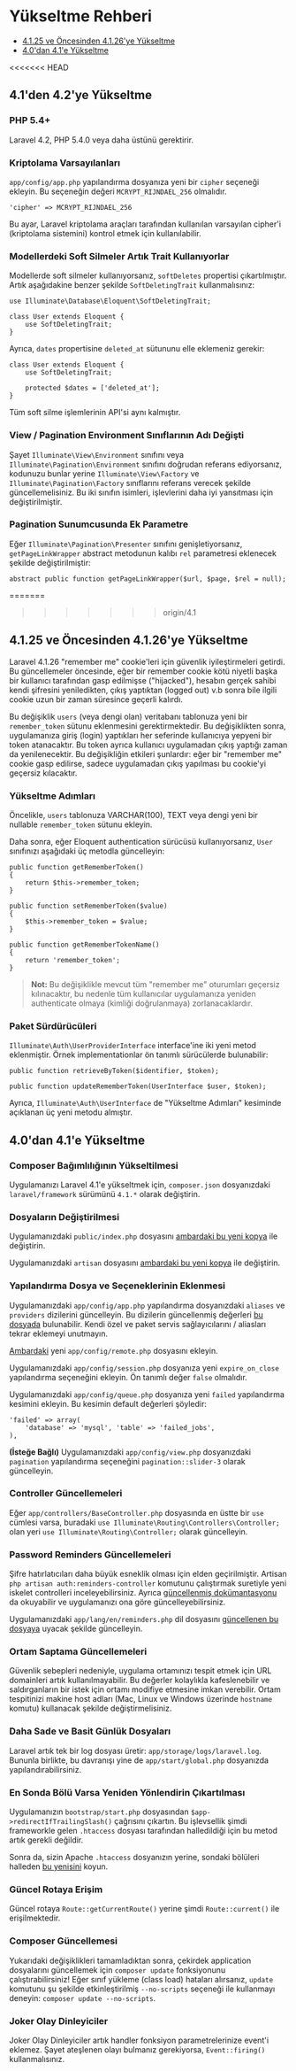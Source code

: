 # Yükseltme Rehberi

- [4.1.25 ve Öncesinden 4.1.26'ye Yükseltme](#upgrade-4.1.26)
- [4.0'dan 4.1'e Yükseltme](#upgrade-4.1)

<<<<<<< HEAD
<a name="upgrade-4.2"></a>
## 4.1'den 4.2'ye Yükseltme

### PHP 5.4+

Laravel 4.2, PHP 5.4.0 veya daha üstünü gerektirir.

### Kriptolama Varsayılanları

`app/config/app.php` yapılandırma dosyanıza yeni bir `cipher` seçeneği ekleyin. Bu seçeneğin değeri `MCRYPT_RIJNDAEL_256` olmalıdır.

	'cipher' => MCRYPT_RIJNDAEL_256

Bu ayar, Laravel kriptolama araçları tarafından kullanılan varsayılan cipher'i (kriptolama sistemini) kontrol etmek için kullanılabilir.

### Modellerdeki Soft Silmeler Artık Trait Kullanıyorlar

Modellerde soft silmeler kullanıyorsanız, `softDeletes` propertisi çıkartılmıştır. Artık aşağıdakine benzer şekilde `SoftDeletingTrait` kullanmalısınız:

	use Illuminate\Database\Eloquent\SoftDeletingTrait;

	class User extends Eloquent {
		use SoftDeletingTrait;
	}

Ayrıca, `dates` propertisine `deleted_at` sütununu elle eklemeniz gerekir:

	class User extends Eloquent {
		use SoftDeletingTrait;

		protected $dates = ['deleted_at'];
	}

Tüm soft silme işlemlerinin API'si aynı kalmıştır.

### View / Pagination Environment Sınıflarının Adı Değişti

Şayet `Illuminate\View\Environment` sınıfını veya `Illuminate\Pagination\Environment` sınıfını doğrudan referans ediyorsanız, kodunuzu bunlar yerine `Illuminate\View\Factory` ve `Illuminate\Pagination\Factory` sınıflarını referans verecek şekilde güncellemelisiniz. Bu iki sınıfın isimleri, işlevlerini daha iyi yansıtması için değiştirilmiştir.

### Pagination Sunumcusunda Ek Parametre

Eğer `Illuminate\Pagination\Presenter` sınıfını genişletiyorsanız, `getPageLinkWrapper` abstract metodunun kalıbı  `rel` parametresi eklenecek şekilde değiştirilmiştir:

	abstract public function getPageLinkWrapper($url, $page, $rel = null);

=======
>>>>>>> origin/4.1
<a name="upgrade-4.1.26"></a>
## 4.1.25 ve Öncesinden 4.1.26'ye Yükseltme

Laravel 4.1.26 "remember me" cookie'leri için güvenlik iyileştirmeleri getirdi. Bu güncellemeler öncesinde, eğer bir remember cookie kötü niyetli başka bir kullanıcı tarafından gasp edilmişse ("hijacked"), hesabın gerçek sahibi kendi şifresini yeniledikten, çıkış yaptıktan (logged out) v.b sonra bile ilgili cookie uzun bir zaman süresince geçerli kalırdı.

Bu değişiklik `users` (veya dengi olan) veritabanı tablonuza yeni bir `remember_token` sütunu eklenmesini gerektirmektedir. Bu değişiklikten sonra, uygulamanıza giriş (login) yaptıkları her seferinde kullanıcıya yepyeni bir token atanacaktır. Bu token ayrıca kullanıcı uygulamadan çıkış yaptığı zaman da yenilenecektir. Bu değişikliğin etkileri şunlardır: eğer bir "remember me" cookie gasp edilirse, sadece uygulamadan çıkış yapılması bu cookie'yi geçersiz kılacaktır.

### Yükseltme Adımları

Öncelikle, `users` tablonuza VARCHAR(100), TEXT veya dengi yeni bir nullable `remember_token` sütunu ekleyin.

Daha sonra, eğer Eloquent authentication sürücüsü kullanıyorsanız, `User` sınıfınızı aşağıdaki üç metodla güncelleyin:

	public function getRememberToken()
	{
		return $this->remember_token;
	}

	public function setRememberToken($value)
	{
		$this->remember_token = $value;
	}

	public function getRememberTokenName()
	{
		return 'remember_token';
	}

> **Not:** Bu değişiklikle mevcut tüm "remember me" oturumları geçersiz kılınacaktır, bu nedenle tüm kullanıcılar uygulamanıza yeniden authenticate olmaya (kimliği doğrulanmaya) zorlanacaklardır.

### Paket Sürdürücüleri

`Illuminate\Auth\UserProviderInterface` interface'ine iki yeni metod eklenmiştir. Örnek implementationlar ön tanımlı sürücülerde bulunabilir:

	public function retrieveByToken($identifier, $token);

	public function updateRememberToken(UserInterface $user, $token);

Ayrıca, `Illuminate\Auth\UserInterface` de "Yükseltme Adımları" kesiminde açıklanan üç yeni metodu almıştır.

<a name="upgrade-4.1"></a>
## 4.0'dan 4.1'e Yükseltme

### Composer Bağımlılığının Yükseltilmesi

Uygulamanızı Laravel 4.1'e yükseltmek için, `composer.json` dosyanızdaki `laravel/framework` sürümünü `4.1.*` olarak değiştirin.

### Dosyaların Değiştirilmesi

Uygulamanızdaki `public/index.php` dosyasını [ambardaki bu yeni kopya](https://github.com/laravel/laravel/blob/master/public/index.php) ile değiştirin.

Uygulamanızdaki `artisan` dosyasını [ambardaki bu yeni kopya](https://github.com/laravel/laravel/blob/master/artisan) ile değiştirin.

### Yapılandırma Dosya ve Seçeneklerinin Eklenmesi

Uygulamanızdaki `app/config/app.php` yapılandırma dosyanızdaki `aliases` ve `providers` dizilerini güncelleyin. Bu dizilerin güncellenmiş değerleri [bu dosyada](https://github.com/laravel/laravel/blob/master/app/config/app.php) bulunabilir. Kendi özel ve paket servis sağlayıcılarını / aliasları tekrar eklemeyi unutmayın.

[Ambardaki](https://github.com/laravel/laravel/blob/master/app/config/remote.php) yeni `app/config/remote.php` dosyasını ekleyin.

Uygulamanızdaki `app/config/session.php` dosyanıza yeni `expire_on_close` yapılandırma seçeneğini ekleyin. Ön tanımlı değer `false` olmalıdır.

Uygulamanızdaki `app/config/queue.php` dosyanıza yeni `failed` yapılandırma kesimini ekleyin. Bu kesimin default değerleri şöyledir:

	'failed' => array(
		'database' => 'mysql', 'table' => 'failed_jobs',
	),

**(İsteğe Bağlı)** Uygulamanızdaki `app/config/view.php` dosyanızdaki `pagination` yapılandırma seçeneğini `pagination::slider-3` olarak güncelleyin.

### Controller Güncellemeleri

Eğer `app/controllers/BaseController.php` dosyasında en üstte bir `use` cümlesi varsa, buradaki `use Illuminate\Routing\Controllers\Controller;` olan yeri `use Illuminate\Routing\Controller;` olarak güncelleyin.

### Password Reminders Güncellemeleri

Şifre hatırlatıcıları daha büyük esneklik olması için elden geçirilmiştir. Artisan `php artisan auth:reminders-controller` komutunu çalıştırmak suretiyle yeni iskelet controlleri inceleyebilirsiniz. Ayrıca [güncellenmiş dokümantasyonu](/docs/security#password-reminders-and-reset) da okuyabilir ve uygulamanızı ona göre güncelleyebilirsiniz.

Uygulamanızdaki `app/lang/en/reminders.php` dil dosyasını [güncellenen bu dosyaya](https://github.com/laravel/laravel/blob/master/app/lang/en/reminders.php) uyacak şekilde güncelleyin.

### Ortam Saptama Güncellemeleri

Güvenlik sebepleri nedeniyle, uygulama ortamınızı tespit etmek için URL domainleri artık kullanılmayabilir. Bu değerler kolaylıkla kafeslenebilir ve saldırganların bir istek için ortamı modifiye etmesine imkan verebilir. Ortam tespitinizi makine host adları (Mac, Linux ve Windows üzerinde `hostname` komutu) kullanacak şekilde değiştirmelisiniz.

### Daha Sade ve Basit Günlük Dosyaları

Laravel artık tek bir log dosyası üretir: `app/storage/logs/laravel.log`. Bununla birlikte, bu davranışı yine de `app/start/global.php` dosyanızda yapılandırabilirsiniz.

### En Sonda Bölü Varsa Yeniden Yönlendirin Çıkartılması

Uygulamanızın `bootstrap/start.php` dosyasından `$app->redirectIfTrailingSlash()` çağrısını çıkartın. Bu işlevsellik şimdi frameworkle gelen `.htaccess` dosyası tarafından halledildiği için bu metod artık gerekli değildir.

Sonra da, sizin Apache `.htaccess` dosyanızın yerine, sondaki bölüleri halleden [bu yenisini](https://github.com/laravel/laravel/blob/master/public/.htaccess) koyun.

### Güncel Rotaya Erişim

Güncel rotaya `Route::getCurrentRoute()` yerine şimdi `Route::current()` ile erişilmektedir.

### Composer Güncellemesi

Yukarıdaki değişiklikleri tamamladıktan sonra, çekirdek application dosyalarını güncellemek için `composer update` fonksiyonunu çalıştırabilirsiniz! Eğer sınıf yükleme (class load) hataları alırsanız, `update` komutunu şu şekilde etkinleştirilmiş `--no-scripts` seçeneği ile kullanmayı deneyin: `composer update --no-scripts`.

### Joker Olay Dinleyiciler

Joker Olay Dinleyiciler artık handler fonksiyon parametrelerinize event'i eklemez. Şayet ateşlenen olayı bulmanız gerekiyorsa, `Event::firing()` kullanmalısınız.
